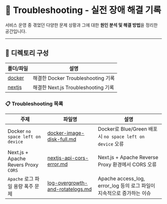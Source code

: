 # 🧯 Troubleshooting - 실전 장애 해결 기록

서비스 운영 중 겪었던 다양한 문제 상황과 그에 대한 **원인 분석 및 해결 방법**을 정리한 공간입니다.  

---

## 📂 디렉토리 구성

| 폴더/파일 | 설명 |
|-----------|------|
| [docker](./docker) | 해결한 Docker Troubleshooting 기록 |
| [nextjs](./nextjs) | 해결한 Next.js Troubleshooting 기록 |


### 📋 Troubleshooting 목록
| 주제 | 파일명 | 설명 |
|---|---|---|
| Docker `no space left on device` | [docker-image-disk-full.md](./docker/docker-image-disk-full.md) | Docker로 Blue/Green 배포시 `no space left on device` 오류 |
| Next.js + Apache Revers Proxy `CORS` | [nextjs-api-cors-error.md](./nextjs/nextjs-api-cors-error.md) | Next.js + Apache Reverse Proxy 환경에서 CORS 오류 |
| `Apache` 로그 파일 용량 폭주 문제 | [log-overgrowth-and-rotatelogs.md](./apache/log-overgrowth-and-rotatelogs.md) | Apache access_log, error_log 등의 로그 파일이 지속적으로 증가하는 이슈 |
